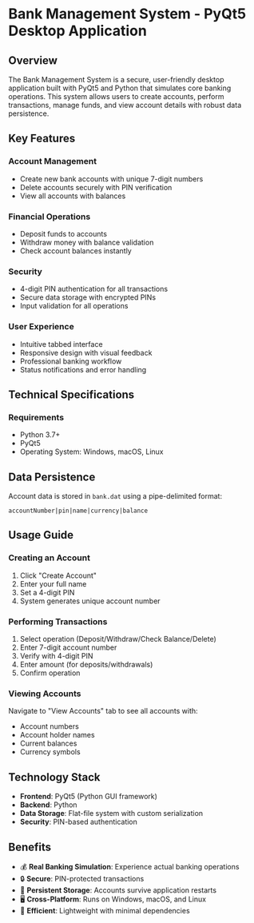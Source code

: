 # Bank Management System - PyQt5 Desktop Application

## Overview
The Bank Management System is a secure, user-friendly desktop application built with PyQt5 and Python that simulates core banking operations. This system allows users to create accounts, perform transactions, manage funds, and view account details with robust data persistence.

## Key Features

### Account Management
- Create new bank accounts with unique 7-digit numbers
- Delete accounts securely with PIN verification
- View all accounts with balances

### Financial Operations
- Deposit funds to accounts
- Withdraw money with balance validation
- Check account balances instantly

### Security
- 4-digit PIN authentication for all transactions
- Secure data storage with encrypted PINs
- Input validation for all operations

### User Experience
- Intuitive tabbed interface
- Responsive design with visual feedback
- Professional banking workflow
- Status notifications and error handling

## Technical Specifications

### Requirements
- Python 3.7+
- PyQt5
- Operating System: Windows, macOS, Linux

## Data Persistence
Account data is stored in `bank.dat` using a pipe-delimited format:

```
accountNumber|pin|name|currency|balance
```

## Usage Guide

### Creating an Account
1. Click "Create Account"
2. Enter your full name
3. Set a 4-digit PIN
4. System generates unique account number

### Performing Transactions
1. Select operation (Deposit/Withdraw/Check Balance/Delete)
2. Enter 7-digit account number
3. Verify with 4-digit PIN
4. Enter amount (for deposits/withdrawals)
5. Confirm operation

### Viewing Accounts
Navigate to "View Accounts" tab to see all accounts with:
- Account numbers
- Account holder names
- Current balances
- Currency symbols

## Technology Stack
- **Frontend**: PyQt5 (Python GUI framework)
- **Backend**: Python
- **Data Storage**: Flat-file system with custom serialization
- **Security**: PIN-based authentication

## Benefits
- 💰 **Real Banking Simulation**: Experience actual banking operations
- 🔒 **Secure**: PIN-protected transactions
- 💾 **Persistent Storage**: Accounts survive application restarts
- 🖥️ **Cross-Platform**: Runs on Windows, macOS, and Linux
- 🚀 **Efficient**: Lightweight with minimal dependencies
